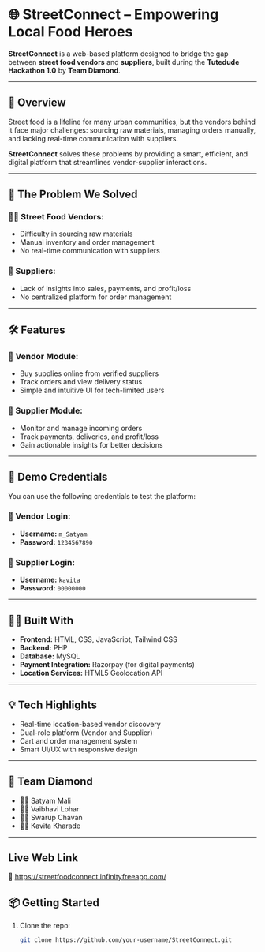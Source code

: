 # 🌐 StreetConnect – Empowering Local Food Heroes

**StreetConnect** is a web-based platform designed to bridge the gap between **street food vendors** and **suppliers**, built during the **Tutedude Hackathon 1.0** by **Team Diamond**.

---

## 🚀 Overview

Street food is a lifeline for many urban communities, but the vendors behind it face major challenges: sourcing raw materials, managing orders manually, and lacking real-time communication with suppliers.

**StreetConnect** solves these problems by providing a smart, efficient, and digital platform that streamlines vendor-supplier interactions.

---

## 🧠 The Problem We Solved

### 👨‍🍳 Street Food Vendors:
- Difficulty in sourcing raw materials
- Manual inventory and order management
- No real-time communication with suppliers

### 🧾 Suppliers:
- Lack of insights into sales, payments, and profit/loss
- No centralized platform for order management

---

## 🛠️ Features

### 🔹 Vendor Module:
- Buy supplies online from verified suppliers
- Track orders and view delivery status
- Simple and intuitive UI for tech-limited users

### 🔸 Supplier Module:
- Monitor and manage incoming orders
- Track payments, deliveries, and profit/loss
- Gain actionable insights for better decisions

---

## 🔐 Demo Credentials

You can use the following credentials to test the platform:

### 🧑 Vendor Login:
- **Username:** `m_Satyam`  
- **Password:** `1234567890`

### 🏪 Supplier Login:
- **Username:** `kavita`  
- **Password:** `00000000`

---

## 🧑‍💻 Built With

- **Frontend:** HTML, CSS, JavaScript, Tailwind CSS
- **Backend:** PHP
- **Database:** MySQL
- **Payment Integration:** Razorpay (for digital payments)
- **Location Services:** HTML5 Geolocation API

---

## 💡 Tech Highlights

- Real-time location-based vendor discovery
- Dual-role platform (Vendor and Supplier)
- Cart and order management system
- Smart UI/UX with responsive design

---

## 👥 Team Diamond

- 🧑‍💻 Satyam Mali  
- 👩‍💻 Vaibhavi Lohar  
- 👨‍💻 Swarup Chavan  
- 👩‍💻 Kavita Kharade  

---
## Live Web Link
🔗 https://streetfoodconnect.infinityfreeapp.com/
## 📦 Getting Started

1. Clone the repo:
   ```bash
   git clone https://github.com/your-username/StreetConnect.git
